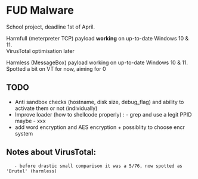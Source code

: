 # FUD Malware

School project, deadline 1st of April.

Harmfull (meterpreter TCP) payload **working** on up-to-date Windows 10 & 11.\
VirusTotal optimisation later

Harmless (MessageBox) payload working on up-to-date Windows 10 & 11.\
Spotted a bit on VT for now, aiming for 0


## TODO
 - Anti sandbox checks (hostname, disk size, debug_flag) and ability to activate them or not (individually)
 - Improve loader (how to shellcode properly) :
        - grep and use a legit PPID maybe
        - xxx
 - add word encryption and AES encryption + possiblity to choose encr system

## Notes about VirusTotal:
       - before drastic small comparison it was a 5/76, now spotted as 'Brutel' (harmless)

